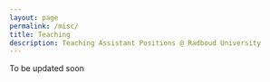 ```yaml
---
layout: page
permalink: /misc/
title: Teaching
description: Teaching Assistant Positions @ Radboud University
---
```


To be updated soon
